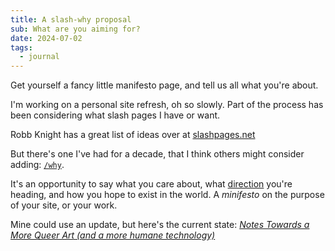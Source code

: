```yaml
---
title: A slash-why proposal
sub: What are you aiming for?
date: 2024-07-02
tags:
  - journal
---
```


Get yourself
a fancy little
manifesto page,
and tell us all
what you're about.

<!-- intro -->

I'm working on a personal site refresh,
oh so slowly.
Part of the process has been
considering what slash pages I have or want.

Robb Knight has a great list of ideas
over at [slashpages.net](https://slashpages.net)

But there's one I've had for a decade,
that I think others might consider adding:
[`/why`](/why).

It's an opportunity
to say what you care about,
what [direction](/2023/12/31/23-24/) you're heading,
and how you hope to exist in the world.
A _minifesto_ on the purpose of your site,
or your work.

Mine could use an update,
but here's the current state:
_[Notes Towards a More Queer Art (and a more humane technology)](/why)_
